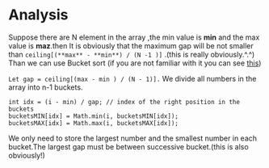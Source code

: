 # Analysis
Suppose there are N element in the array ,the min value is **min** and the max value is **maz**.then It is obviously that the maximum gap will be not smaller than  ``` ceiling[(**max** - **min**) / (N -1 )] ``` .(this is really obviously.^.^)
Than we can use Bucket sort (if you are not familiar with it you can see [this](https://en.wikipedia.org/wiki/Bucket_sort))


```Let gap = ceiling[(max - min ) / (N - 1)].```
 We divide all numbers in the array into n-1 buckets.

```
int idx = (i - min) / gap; // index of the right position in the buckets
bucketsMIN[idx] = Math.min(i, bucketsMIN[idx]);
bucketsMAX[idx] = Math.max(i, bucketsMAX[idx]);
```
We only need to store the largest number and the smallest number in each bucket.The largest gap must be between successive bucket.(this is also obviously!)
